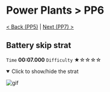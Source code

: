 # Power Plants > PP6

[< Back (PP5)](https://github.com/Doublevil/scbspeedrun/blob/main/levels/pp/PP5.md) | [Next (PP7) >](https://github.com/Doublevil/scbspeedrun/blob/main/levels/pp/PP7.md)

## Battery skip strat

`Time` **00:07.000** `Difficulty` ★☆☆☆☆
<details open>
  <summary>Click to show/hide the strat</summary>

  ![gif](https://github.com/Doublevil/scbspeedrun/blob/main/media/levels/pp/PP6_BatterySkipStrat.webp)
</details>
